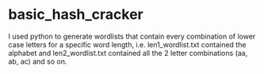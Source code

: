 # basic_hash_cracker

I used python to generate wordlists that contain every combination of lower case letters for a specific word length, i.e. len1_wordlist.txt contained the alphabet and len2_wordlist.txt contained all the 2 letter combinations (aa, ab, ac) and so on.
